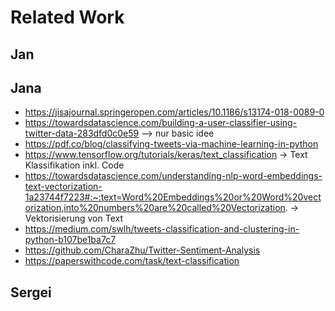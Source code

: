 # Related Work

## Jan

## Jana
- https://jisajournal.springeropen.com/articles/10.1186/s13174-018-0089-0
- https://towardsdatascience.com/building-a-user-classifier-using-twitter-data-283dfd0c0e59 --> nur basic idee
- https://pdf.co/blog/classifying-tweets-via-machine-learning-in-python
- https://www.tensorflow.org/tutorials/keras/text_classification -> Text Klassifikation inkl. Code
- https://towardsdatascience.com/understanding-nlp-word-embeddings-text-vectorization-1a23744f7223#:~:text=Word%20Embeddings%20or%20Word%20vectorization,into%20numbers%20are%20called%20Vectorization. -> Vektorisierung von Text
- https://medium.com/swlh/tweets-classification-and-clustering-in-python-b107be1ba7c7 
- https://github.com/CharaZhu/Twitter-Sentiment-Analysis
- https://paperswithcode.com/task/text-classification

## Sergei
